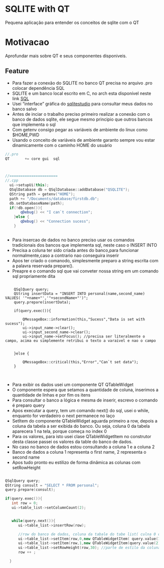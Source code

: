 # SQLITE with QT
Pequena aplicação para entender os conceitos de sqlite com o QT

# Motivacao
Aprofundar mais sobre QT e seus componentes disponiveis.

## Feature
- Para fazer a conexão do SQLITE no banco QT precisa no arquivo  .pro  colocar  dependência  SQL
- SQLITE  e um banco local escrito em C, no arch esta disponível neste link [SQL](https://aur.archlinux.org/packages/sqlite2)
- Usei “interface” gráfica do [sqlitestudio](https://aur.archlinux.org/packages/sqlitestudio) para consultar meus dados no banco salvo
- Antes de inciar o trabalho preciso primeiro realizar a conexão com o banco de dados sqlite, ele segue mesmo principio que outros bancos que implementa o sql
- Com getenv consigo pegar as variáveis de ambiente do linux como $HOME,PWD
- Usando o conceito de variáveis de ambiente garanto sempre vou estar dinamicamente com o caminho HOME do usuário



``` c++
//.pro
QT       += core gui  sql



//======================
//.cpp
  ui->setupUi(this);
  QSqlDatabase db = QSqlDatabase::addDatabase("QSQLITE");
  QString path = getenv("HOME"); 
  path += "/Documents/database/firstdb.db";
  db.setDatabaseName(path);
  if(!db.open()){
       qDebug() << "I can`t connection";
    }else {
       qDebug() << "Connection sucess";
    }
```


## 
- Para insercao de dados no banco preciso usar os comandos tradicionais dos bancos que implementa sql, neste caso o INSERT INTO
- Precisa a coluna ter sido criada antes do banco,para  funcionar normalmente,caso a contrario nao conseguira inserir
- Apos ter criado o comanodo, simplesmente preparo a string escrita com a palavra reservada prepare(). 
- Preapre e o comando sql que vai conveter nossa string em um comando sql propriamente dita




``` c+=

    QSqlQuery query;
    QString insertData = "INSERT INTO personal(name,second_name)  VALUES( '"+name+"','"+secondName+"')";
    query.prepare(insertData);

    if(query.exec()){

        QMessageBox::information(this,"Sucess","Data is set with sucess");
        ui->input_name->clear();
        ui->input_second_name->clear();
        ui->input_name->setFocus(); //precisa ser literalmente o campo, acima eu simplemente retribui o texto a varaivel e nao o campo


    }else {

        QMessageBox::critical(this,"Error","Can`t set data");
    }


```

##

- Para exibir os dados usei um componente QT QTableWidget
- O componente espera que setamos a quantidade de coluna, inserimos a quantidade de linhas e por fim os itens
- Para consultar o banco a lógica e mesma de inserir, escrevo o comando é preparo  query
- Apos executar a query, tem um comando next() do sql, usei o while, enquanto for verdadeiro o next permanece no laço
- SetItem do componente QTableWidget aguarda primeiro a row, depois a coluna da tabela a ser exibida do banco. Ou seja, coluna 0 da tabela aparecera 1 na tela, porque começa no index 0
- Para os valores, para isto usei  clase QTableWidgetItem no construtor desta classe  passei os valores da table do banco de dados.
- No caso no banco de dados estou consultando a coluna 1 e a coluna 2
- Banco de dados a coluna 1 representa o first name, 2 representa o second name
- Apos tudo pronto eu estilizo de forma dinâmica as colunas com  setRowHeight

``` c++

QSqlQuery query;
QString consult = "SELECT * FROM personal"; 
query.prepare(consult);

if(query.exec()){
   int row = 0;
   ui->table_list->setColumnCount(2);


   while(query.next()){
      ui->table_list->insertRow(row);

      //row do banco de dados, coluna da tabale do tabe list( culna 0 corresponde a primerioa coluna 1 correponde ao 2 coluna), a classe  widget,value da couluna no banco(id,name ou second_name)
      ui->table_list->setItem(row,0,new QTableWidgetItem( query.value(1).toString()));
      ui->table_list->setItem(row,1,new QTableWidgetItem(query.value(2).toString()));
      ui->table_list->setRowHeight(row,30); //parte de estilo da coluna
      row ++ ;

  }

```











